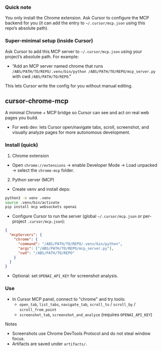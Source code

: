 ### Quick note
You only install the Chrome extension. Ask Cursor to configure the MCP backend for you (it can add the entry to `~/.cursor/mcp.json` using this repo’s absolute path).

### Super-minimal setup (inside Cursor)
Ask Cursor to add this MCP server to `~/.cursor/mcp.json` using your project’s absolute path. For example:

- “Add an MCP server named chrome that runs `/ABS/PATH/TO/REPO/.venv/bin/python /ABS/PATH/TO/REPO/mcp_server.py` with cwd `/ABS/PATH/TO/REPO`.”

This lets Cursor write the config for you without manual editing.

## cursor-chrome-mcp

A minimal Chrome + MCP bridge so Cursor can see and act on real web pages you build.
- For web dev: lets Cursor open/navigate tabs, scroll, screenshot, and visually analyze pages for more autonomous development.

### Install (quick)
1) Chrome extension
- Open `chrome://extensions` → enable Developer Mode → Load unpacked → select the `chrome-mcp` folder.

2) Python server (MCP)
- Create venv and install deps:
```bash
python3 -m venv .venv
source .venv/bin/activate
pip install mcp websockets openai
```
- Configure Cursor to run the server (global `~/.cursor/mcp.json` or per-project `.cursor/mcp.json`):
```json
{
  "mcpServers": {
    "chrome": {
      "command": "/ABS/PATH/TO/REPO/.venv/bin/python",
      "args": ["/ABS/PATH/TO/REPO/mcp_server.py"],
      "cwd": "/ABS/PATH/TO/REPO"
    }
  }
}
```
- Optional: set `OPENAI_API_KEY` for screenshot analysis.

### Use
- In Cursor MCP panel, connect to "chrome" and try tools:
  - `open_tab`, `list_tabs`, `navigate_tab`, `scroll_to` / `scroll_by` / `scroll_from_point`
  - `screenshot_tab`, `screenshot_and_analyze` (requires `OPENAI_API_KEY`)

Notes
- Screenshots use Chrome DevTools Protocol and do not steal window focus.
- Artifacts are saved under `artifacts/`.
